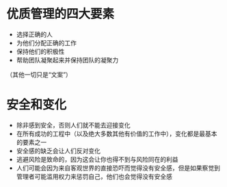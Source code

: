 # 优质管理的四大要素
+ 选择正确的人
+ 为他们分配正确的工作
+ 保持他们的积极性
+ 帮助团队凝聚起来并保持团队的凝聚力

（其他一切只是“文案”）

# 安全和变化
+ 除非感到安全，否则人们就不能去迎接变化
+ 在所有成功的工程中（以及绝大多数其他有价值的工作中），变化都是最基本的要素之一
+ 安全感的缺乏会让人们反对变化
+ 逃避风险是致命的，因为这会让你也得不到与风险同在的利益
+ 人们可能会因为来自客观世界的直接恐吓而觉得没有安全感，但是如果察觉到管理者可能滥用权力来惩罚自己，他们也会觉得没有安全感
